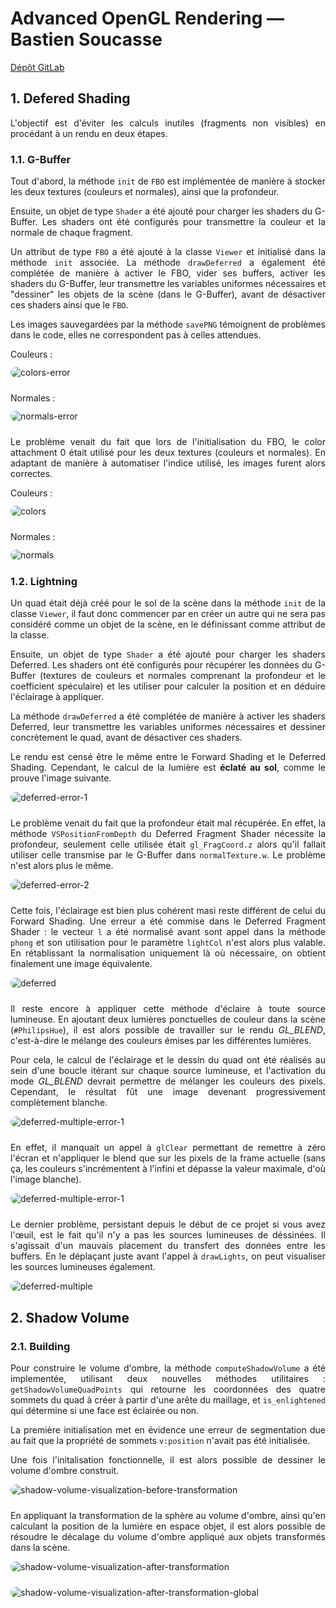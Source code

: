 # Advanced OpenGL Rendering — Bastien Soucasse

[Dépôt GitLab](https://gitlab.emi.u-bordeaux.fr/bsoucasse/sia-gl-renderer)

## 1. Defered Shading

L'objectif est d'éviter les calculs inutiles (fragments non visibles) en procédant à un rendu en deux étapes.

### 1.1. G-Buffer

Tout d'abord, la méthode `init` de `FBO` est implémentée de manière à stocker les deux textures (couleurs et normales), ainsi que la profondeur.

Ensuite, un objet de type `Shader` a été ajouté pour charger les shaders du G-Buffer. Les shaders ont été configurés pour transmettre la couleur et la normale de chaque fragment.

Un attribut de type `FBO` a été ajouté à la classe `Viewer` et initialisé dans la méthode `init` associée. La méthode `drawDeferred` a également été complétée de manière à activer le FBO, vider ses buffers, activer les shaders du G-Buffer, leur transmettre les variables uniformes nécessaires et "dessiner" les objets de la scène (dans le G-Buffer), avant de désactiver ces shaders ainsi que le `FBO`.

Les images sauvegardées par la méthode `savePNG` témoignent de problèmes dans le code, elles ne correspondent pas à celles attendues.

Couleurs : ![colors-error](images/colors-error.png)

Normales : ![normals-error](images/normals-error.png)

Le problème venait du fait que lors de l'initialisation du FBO, le color attachment 0 était utilisé pour les deux textures (couleurs et normales). En adaptant de manière à automatiser l'indice utilisé, les images furent alors correctes.

Couleurs : ![colors](images/colors.png)
Normales : ![normals](images/normals.png)

### 1.2. Lightning

Un quad était déjà créé pour le sol de la scène dans la méthode `init` de la classe `Viewer`, il faut donc commencer par en créer un autre qui ne sera pas considéré comme un objet de la scène, en le définissant comme attribut de la classe.

Ensuite, un objet de type `Shader` a été ajouté pour charger les shaders Deferred. Les shaders ont été configurés pour récupérer les données du G-Buffer (textures de couleurs et normales comprenant la profondeur et le coefficient spéculaire) et les utiliser pour calculer la position et en déduire l'éclairage à appliquer.

La méthode `drawDeferred` a été complétée de manière à activer les shaders Deferred, leur transmettre les variables uniformes nécessaires et dessiner concrètement le quad, avant de désactiver ces shaders.

Le rendu est censé être le même entre le Forward Shading et le Deferred Shading. Cependant, le calcul de la lumière est **éclaté au sol**, comme le prouve l'image suivante.

![deferred-error-1](images/deferred-error-1.gif)

Le problème venait du fait que la profondeur était mal récupérée. En effet, la méthode `VSPositionFromDepth` du Deferred Fragment Shader nécessite la profondeur, seulement celle utilisée était `gl_FragCoord.z` alors qu'il fallait utiliser celle transmise par le G-Buffer dans `normalTexture.w`. Le problème n'est alors plus le même.

![deferred-error-2](images/deferred-error-2.gif)

Cette fois, l'éclairage est bien plus cohérent masi reste différent de celui du Forward Shading. Une erreur a été commise dans le Deferred Fragment Shader : le vecteur `l` a été normalisé avant sont appel dans la méthode `phong` et son utilisation pour le paramètre `lightCol` n'est alors plus valable. En rétablissant la normalisation uniquement là où nécessaire, on obtient finalement une image équivalente.

![deferred](images/deferred.gif)

Il reste encore à appliquer cette méthode d'éclaire à toute source lumineuse. En ajoutant deux lumières ponctuelles de couleur dans la scène (`#PhilipsHue`), il est alors possible de travailler sur le rendu *GL_BLEND*, c'est-à-dire le mélange des couleurs émises par les différentes lumières.

Pour cela, le calcul de l'éclairage et le dessin du quad ont été réalisés au sein d'une boucle itérant sur chaque source lumineuse, et l'activation du mode *GL_BLEND* devrait permettre de mélanger les couleurs des pixels. Cependant, le résultat fût une image devenant progressivement complètement blanche.

![deferred-multiple-error-1](images/deferred-multiple-error-1.gif)

En effet, il manquait un appel à `glClear` permettant de remettre à zéro l'écran et n'appliquer le blend que sur les pixels de la frame actuelle (sans ça, les couleurs s'incrémentent à l'infini et dépasse la valeur maximale, d'où l'image blanche).

![deferred-multiple-error-1](images/deferred-multiple-error-2.gif)

Le dernier problème, persistant depuis le début de ce projet si vous avez l'œuil, est le fait qu'il n'y a pas les sources lumineuses de déssinées. Il s'agissait d'un mauvais placement du transfert des données entre les buffers. En le déplaçant juste avant l'appel à `drawLights`, on peut visualiser les sources lumineuses également.

![deferred-multiple](images/deferred-multiple.gif)

## 2. Shadow Volume

### 2.1. Building

Pour construire le volume d'ombre, la méthode `computeShadowVolume` a été implementée, utilisant deux nouvelles méthodes utilitaires : `getShadowVolumeQuadPoints` qui retourne les coordonnées des quatre sommets du quad à créer à partir d'une arête du maillage, et `is_enlightened` qui détermine si une face est éclairée ou non.

La première initialisation met en évidence une erreur de segmentation due au fait que la propriété de sommets `v:position` n'avait pas été initialisée.

Une fois l'initalisation fonctionnelle, il est alors possible de dessiner le volume d'ombre construit.

![shadow-volume-visualization-before-transformation](images/shadow-volume-visualization-before-transformation.png)

En appliquant la transformation de la sphère au volume d'ombre, ainsi qu'en calculant la position de la lumière en espace objet, il est alors possible de résoudre le décalage du volume d'ombre appliqué aux objets transformés dans la scène. 

![shadow-volume-visualization-after-transformation](images/shadow-volume-visualization-after-transformation.png)

![shadow-volume-visualization-after-transformation-global](images/shadow-volume-visualization-after-transformation-global.png)


<style>
    body {
        width: 600px;
        margin: auto;
    }

    p {
        text-align: justify;
    }

    img {
        display: block;
        border-radius: 12px;
        box-shadow: 12px;
        margin: 12px 0 24px 0;
    }
</style>
